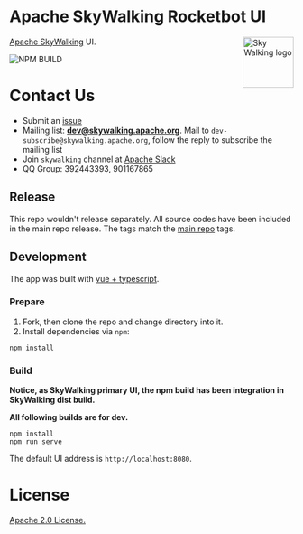 Apache SkyWalking Rocketbot UI
===============

<img src="http://skywalking.apache.org/assets/logo.svg" alt="Sky Walking logo" height="90px" align="right" />

[Apache SkyWalking](https://github.com/apache/incubator-skywalking) UI.

![NPM BUILD](https://github.com/apache/skywalking-rocketbot-ui/workflows/Node%20CI/badge.svg)

# Contact Us
* Submit an [issue](https://github.com/apache/skywalking/issues)
* Mailing list: **dev@skywalking.apache.org**. Mail to `dev-subscribe@skywalking.apache.org`, follow the reply to subscribe the mailing list
* Join `skywalking` channel at [Apache Slack](http://s.apache.org/slack-invite)
* QQ Group: 392443393, 901167865

## Release
This repo wouldn't release separately. All source codes have been included in the main repo release. The tags match the [main repo](https://github.com/apache/skywalking) tags.

## Development

 The app was built with [vue + typescript](https://github.com/vuejs/vue).

### Prepare

1. Fork, then clone the repo and change directory into it.
1. Install dependencies via `npm`:

```
npm install
```

### Build

**Notice, as SkyWalking primary UI, the npm build has been integration in SkyWalking dist build.** 

**All following builds are for dev.**
```
npm install
npm run serve
```

The default UI address is `http://localhost:8080`.

# License
[Apache 2.0 License.](/LICENSE)
